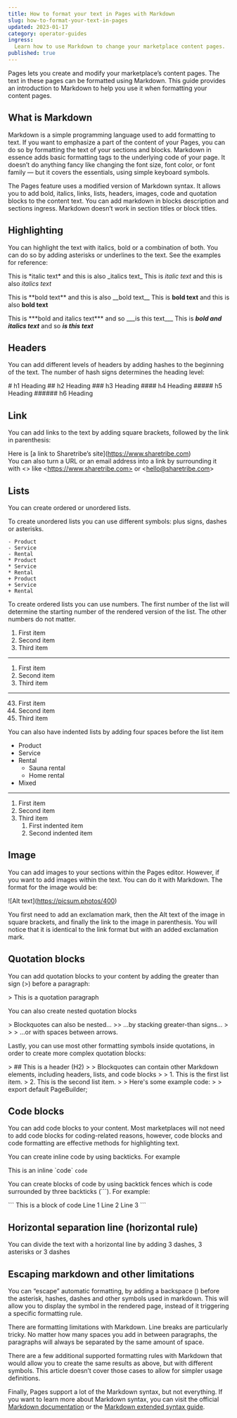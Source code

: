 ```yaml
---
title: How to format your text in Pages with Markdown
slug: how-to-format-your-text-in-pages
updated: 2023-01-17
category: operator-guides
ingress:
  Learn how to use Markdown to change your marketplace content pages.
published: true
---
```


Pages lets you create and modify your marketplace’s content pages. The text in these pages can be formatted using Markdown. This guide provides an introduction to Markdown to help you use it when formatting your content pages. 


## What is Markdown

Markdown is a simple programming language used to add formatting to text. If you want to emphasize a part of the content of your Pages, you can do so by formatting the text of your sections and blocks. Markdown in essence adds basic formatting tags to the underlying code of your page. It doesn’t do anything fancy like changing the font size, font color, or font family — but it covers the essentials, using simple keyboard symbols.

The Pages feature uses a modified version of Markdown syntax. It allows you to add bold, italics, links, lists, headers, images, code and quotation blocks to the content text. You can add markdown in blocks description and sections ingress. Markdown doesn’t work in section titles or block titles.


## Highlighting

You can highlight the text with italics, bold or a combination of both. You can do so by adding asterisks or underlines to the text. See the examples for reference:

This is \*italic text\* and this is also \_italics text\_
This is *italic text* and this is also _italics text_

This is \*\*bold text\*\* and this is also \_\_bold text\_\_
This is **bold text** and this is also __bold text__

This is \*\*\*bold and italics text\*\*\* and so \_\_\_is this text\_\_\_
This is ***bold and italics text*** and so ___is this text___


## Headers

You can add different levels of headers by adding hashes to the beginning of the text. The number of hash signs determines the heading level: 

\# h1 Heading
\#\# h2 Heading
\### h3 Heading
\#### h4 Heading
\##### h5 Heading
\###### h6 Heading



## Link

You can add links to the text by adding square brackets, followed by the link in parenthesis: 

Here is \[a link to Sharetribe’s site\]\(https://www.sharetribe.com)  
You can also turn a URL or an email address into a link by surrounding it with <> like \<https://www.sharetribe.com> or \<hello@sharetribe.com> 


## Lists

You can create ordered or unordered lists. 

To create unordered lists you can use different symbols: plus signs, dashes or asterisks. 

```
- Product
- Service 
- Rental
* Product
* Service 
* Rental
+ Product
+ Service 
+ Rental
```

To create ordered lists you can use numbers. The first number of the list will determine the starting number of the rendered version of the list. The other numbers do not matter.

1. First item
2. Second item
3. Third item
---
1. First item
1. Second item
1. Third item
---
43. First item
1. Second item
2. Third item


You can also have indented lists by adding four spaces before the list item

- Product
- Service 
- Rental
    - Sauna rental
    - Home rental
- Mixed
---
1. First item
2. Second item
3. Third item
    1. First indented item
    2. Second indented item
  

 


## Image

You can add images to your sections within the Pages editor. However, if you want to add images within the text. You can do it with Markdown. The format for the image would be: 

\!\[Alt text\]\(https://picsum.photos/400)

You first need to add an exclamation mark, then the Alt text of the image in square brackets, and finally the link to the image in parenthesis. You will notice that it is identical to the link format but with an added exclamation mark.



## Quotation blocks

You can add quotation blocks to your content by adding the greater than sign (>) before a paragraph: 

\> This is a quotation paragraph

You can also create nested quotation blocks

\> Blockquotes can also be nested...
\>> ...by stacking greater-than signs...
\> > > ...or with spaces between arrows.

Lastly, you can use most other formatting symbols inside quotations, in order to create more complex quotation blocks:

\> ## This is a header (H2)
\> 
\> Blockquotes can contain other Markdown elements, including headers, lists, and code blocks
\>
\> 1.   This is the first list item.
\> 2.   This is the second list item.
\> 
\> Here's some example code:
\> 
\>     export default PageBuilder;


## Code blocks 

You can add code blocks to your content. Most marketplaces will not need to add code blocks for coding-related reasons, however, code blocks and code formatting are effective methods for highlighting text.

You can create inline code by using backticks. For example 

This is an inline \`code\` `code`

You can create blocks of code by using backtick fences which is code surrounded by three backticks (\`\`\`). For example: 

\`\`\`
This is a block of code
Line 1
Line 2
Line 3
\`\`\`

## Horizontal separation line (horizontal rule)

You can divide the text with a horizontal line by adding 3 dashes, 3 asterisks or 3 dashes

## Escaping markdown and other limitations

You can “escape” automatic formatting, by adding a backspace (\) before the asterisk, hashes, dashes and other symbols used in markdown. This will allow you to display the symbol in the rendered page, instead of it triggering a specific formatting rule. 
 
There are formatting limitations with Markdown. Line breaks are particularly tricky. No matter how many spaces you add in between paragraphs, the paragraphs will always be separated by the same amount of space. 

There are a few additional supported formatting rules with Markdown that would allow you to create the same results as above, but with different symbols. This article doesn’t cover those cases to allow for simpler usage definitions. 


Finally, Pages support a lot of the Markdown syntax, but not everything. If you want to learn more about Markdown syntax, you can visit the official [Markdown documentation](https://daringfireball.net/projects/markdown/syntax) or the [Markdown extended syntax guide](https://www.markdownguide.org/extended-syntax/#fenced-code-blocks).